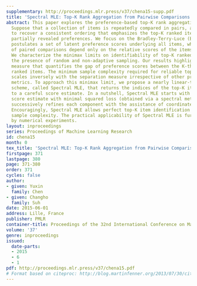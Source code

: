 ```yaml
---
supplementary: http://proceedings.mlr.press/v37/chena15-supp.pdf
title: 'Spectral MLE: Top-K Rank Aggregation from Pairwise Comparisons'
abstract: This paper explores the preference-based top-K rank aggregation problem.
  Suppose that a collection of items is repeatedly compared in pairs, and one wishes
  to recover a consistent ordering that emphasizes the top-K ranked items, based on
  partially revealed preferences. We focus on the Bradley-Terry-Luce (BTL) model that
  postulates a set of latent preference scores underlying all items, where the odds
  of paired comparisons depend only on the relative scores of the items involved.
  We characterize the minimax limits on identifiability of top-K ranked items, in
  the presence of random and non-adaptive sampling. Our results highlight a separation
  measure that quantifies the gap of preference scores between the K-th and (K+1)-th
  ranked items. The minimum sample complexity required for reliable top-K ranking
  scales inversely with the separation measure irrespective of other preference distribution
  metrics. To approach this minimax limit, we propose a nearly linear-time ranking
  scheme, called Spectral MLE, that returns the indices of the top-K items in accordance
  to a careful score estimate. In a nutshell, Spectral MLE starts with an initial
  score estimate with minimal squared loss (obtained via a spectral method), and then
  successively refines each component with the assistance of coordinate-wise MLEs.
  Encouragingly, Spectral MLE allows perfect top-K item identification under minimal
  sample complexity. The practical applicability of Spectral MLE is further corroborated
  by numerical experiments.
layout: inproceedings
series: Proceedings of Machine Learning Research
id: chena15
month: 0
tex_title: 'Spectral MLE: Top-K Rank Aggregation from Pairwise Comparisons'
firstpage: 371
lastpage: 380
page: 371-380
order: 371
cycles: false
author:
- given: Yuxin
  family: Chen
- given: Changho
  family: Suh
date: 2015-06-01
address: Lille, France
publisher: PMLR
container-title: Proceedings of the 32nd International Conference on Machine Learning
volume: '37'
genre: inproceedings
issued:
  date-parts:
  - 2015
  - 6
  - 1
pdf: http://proceedings.mlr.press/v37/chena15.pdf
# Format based on citeproc: http://blog.martinfenner.org/2013/07/30/citeproc-yaml-for-bibliographies/
---
```

